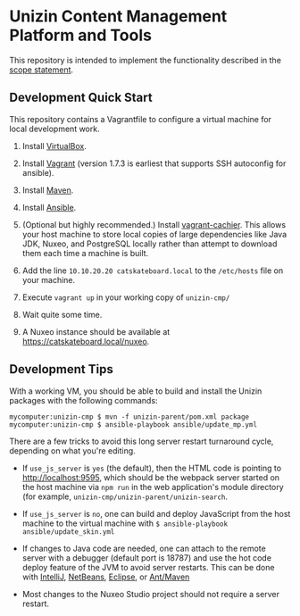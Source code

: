 # Unizin Content Management Platform and Tools

This repository is intended to implement the functionality described in the
[scope statement](https://github.com/unizin/unizin-cmp/wiki/Scope-Statement).

## Development Quick Start

This repository contains a Vagrantfile to configure a virtual machine
for local development work.

1. Install [VirtualBox](https://www.virtualbox.org/wiki/Downloads).

2. Install [Vagrant](https://www.vagrantup.com/downloads.html)
   (version 1.7.3 is earliest that supports SSH autoconfig for
   ansible).

3. Install [Maven](https://maven.apache.org/install.html).

4. Install [Ansible](http://docs.ansible.com/ansible/intro_installation.html).

5. (Optional but highly recommended.) Install
   [vagrant-cachier](https://github.com/fgrehm/vagrant-cachier).  This
   allows your host machine to store local copies of large
   dependencies like Java JDK, Nuxeo, and PostgreSQL locally rather
   than attempt to download them each time a machine is built.

6. Add the line `10.10.20.20 catskateboard.local` to the `/etc/hosts`
   file on your machine.

7. Execute `vagrant up` in your working copy of `unizin-cmp/`

8. Wait quite some time.

9. A Nuxeo instance should be available at
   <https://catskateboard.local/nuxeo>.


## Development Tips

With a working VM, you should be able to build and install the Unizin
packages with the following commands:

    mycomputer:unizin-cmp $ mvn -f unizin-parent/pom.xml package
    mycomputer:unizin-cmp $ ansible-playbook ansible/update_mp.yml

There are a few tricks to avoid this long server restart turnaround
cycle, depending on what you're editing.

* If `use_js_server` is `yes` (the default), then the HTML code is
  pointing to <http://localhost:9595>, which should be the webpack
  server started on the host machine via `npm run` in the web
  application's module directory (for example,
  `unizin-cmp/unizin-parent/unizin-search`.

* If `use_js_server` is `no`, one can build and deploy JavaScript
  from the host machine to the virtual machine with
  `$ ansible-playbook ansible/update_skin.yml`

* If changes to Java code are needed, one can attach to the remote
  server with a debugger (default port is 18787) and use the hot code
  deploy feature of the JVM to avoid server restarts.  This can be
  done with
  [IntelliJ](https://www.jetbrains.com/idea/help/reloading-classes.html),
  [NetBeans](http://stackoverflow.com/questions/10084289/how-to-use-hotswap-in-netbeans),
  [Eclipse](https://wiki.eclipse.org/FAQ_What_is_hot_code_replace%3F),
  or [Ant/Maven](https://code.google.com/p/hotswap/)

* Most changes to the Nuxeo Studio project should not require a server
  restart.
